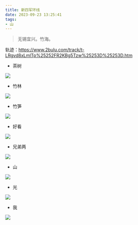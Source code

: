 ```yaml
---
title: 新四军环线
date: 2023-09-23 13:25:41
tags:
- 山 
---
```



> 无锡宜兴。竹海。

轨迹：https://www.2bulu.com/track/t-LRgvd8xLmlTp%25252FR2KBg5Tzw%25253D%25253D.htm

- 茶树

![](../images/45ed2657d1b9ab7603dc8a0ee5d78ddf.jpeg)

<!--more-->
- 竹林

![](../images/32691be35e5b7abce13a3d4fdadece1f.jpeg)

- 竹笋

![](../images/fd4e3667e5b305f407d3e0fe4c51e03c.jpeg)

- 好看

![](../images/c811a705f7a89f602313d60cacdad488.jpeg)

- 兄弟两

![](../images/bd278fc818752d977a2ac77e94a29d5b.jpeg)

- 山

![](../images/a5f7d565a383cf6d14da1ac0057c01a1.jpeg)

- 光

![](../images/a26e83fa67cd51d881ff5bf7485ca3cd.jpeg)

- 我

![](../images/fd983fa6add6531951f8695e4276b9dd.jpeg)

